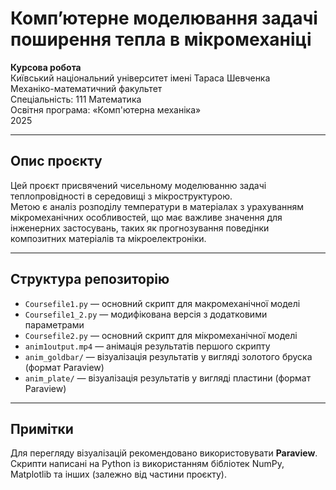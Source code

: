 # Комп’ютерне моделювання задачі поширення тепла в мікромеханіці

**Курсова робота**  
Київський національний університет імені Тараса Шевченка  
Механіко-математичний факультет  
Спеціальність: 111 Математика  
Освітня програма: «Комп'ютерна механіка»  
2025

---

## Опис проєкту

Цей проєкт присвячений чисельному моделюванню задачі теплопровідності в середовищі з мікроструктурою.  
Метою є аналіз розподілу температури в матеріалах з урахуванням мікромеханічних особливостей, що має важливе значення для інженерних застосувань, таких як прогнозування поведінки композитних матеріалів та мікроелектроніки.

---

## Структура репозиторію

- `Coursefile1.py` — основний скрипт для макромеханічної моделі
- `Coursefile1_2.py` — модифікована версія з додатковими параметрами
- `Coursefile2.py` — основний скрипт для мікромеханічної моделі
- `anim1output.mp4` — анімація результатів першого скрипту
- `anim_goldbar/` — візуалізація результатів у вигляді золотого бруска (формат Paraview)
- `anim_plate/` — візуалізація результатів у вигляді пластини (формат Paraview)

---

## Примітки

Для перегляду візуалізацій рекомендовано використовувати **Paraview**.  
Скрипти написані на Python із використанням бібліотек NumPy, Matplotlib та інших (залежно від частини проєкту).
